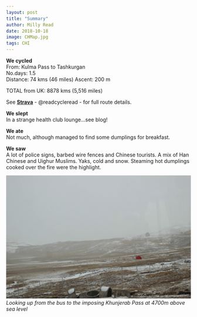 ```yaml
---
layout: post
title: "Summary"
author: Milly Read
date: 2018-10-18
image: CHMap.jpg
tags: CHI
--- 
```


**We cycled**  
From: Kulma Pass to Tashkurgan  
No.days: 1.5  
Distance: 74 kms (46 miles)
Ascent: 200 m 

TOTAL from UK: 8878 kms (5,516 miles)

See [**Strava**](https://www.strava.com/athletes/readcycleread) - @readcycleread - for full route details. 

**We slept**  
In a strange health club lounge...see blog!  

**We ate**  
Not much, although managed to find some dumplings for breakfast.  

**We saw**  
A lot of police signs, barbed wire fences and Chinese tourists. A mix of Han Chinese and Uighur Muslims. Yaks, cold and snow. Steaming hot dumplings cooked over the fire were the highlight.

![CHPass](assets/img/CHPass.JPG)*Looking up from the bus to the imposing Khunjerab Pass at 4700m above sea level*  
